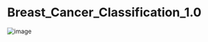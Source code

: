 # Breast_Cancer_Classification_1.0
![image](https://github.com/user-attachments/assets/bc19c923-6dfb-42a0-85f9-b38807c7a630)

